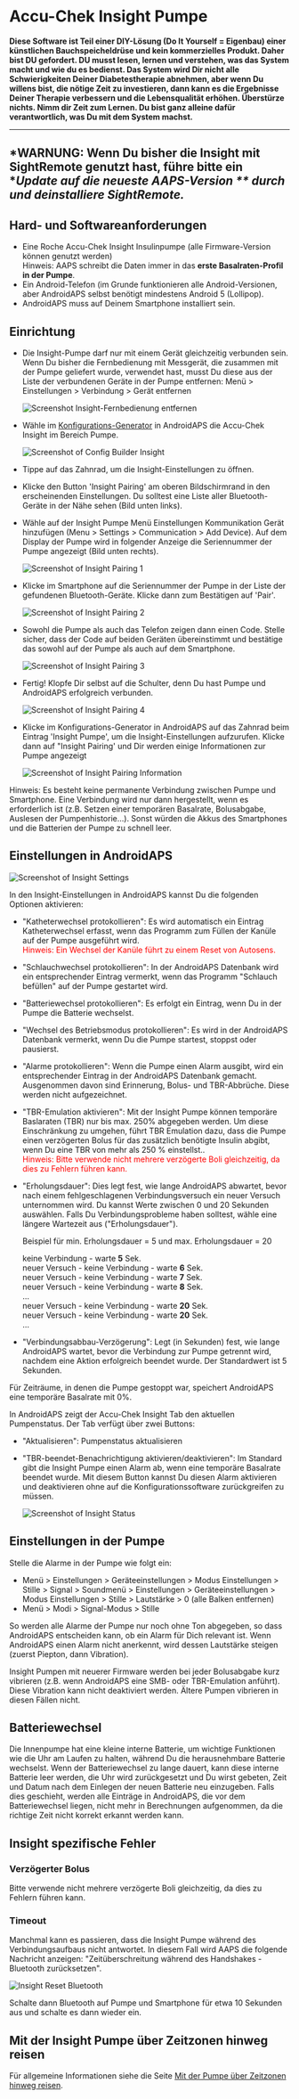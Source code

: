 # Accu-Chek Insight Pumpe

**Diese Software ist Teil einer DIY-Lösung (Do It Yourself = Eigenbau) einer künstlichen Bauchspeicheldrüse und kein kommerzielles Produkt. Daher bist DU gefordert. DU musst lesen, lernen und verstehen, was das System macht und wie du es bedienst. Das System wird Dir nicht alle Schwierigkeiten Deiner Diabetestherapie abnehmen, aber wenn Du willens bist, die nötige Zeit zu investieren, dann kann es die Ergebnisse Deiner Therapie verbessern und die Lebensqualität erhöhen. Überstürze nichts. Nimm dir Zeit zum Lernen. Du bist ganz alleine dafür verantwortlich, was Du mit dem System machst.**

* * *

## ***WARNUNG:** Wenn Du bisher die Insight mit **SightRemote** genutzt hast, führe bitte ein **Update auf die neueste AAPS-Version ** durch und **deinstalliere SightRemote**.*

## Hard- und Softwareanforderungen

* Eine Roche Accu-Chek Insight Insulinpumpe (alle Firmware-Version können genutzt werden) <br /> Hinweis: AAPS schreibt die Daten immer in das **erste Basalraten-Profil in der Pumpe**.
* Ein Android-Telefon (im Grunde funktionieren alle Android-Versionen, aber AndroidAPS selbst benötigt mindestens Android 5 (Lollipop).
* AndroidAPS muss auf Deinem Smartphone installiert sein.

## Einrichtung

* Die Insight-Pumpe darf nur mit einem Gerät gleichzeitig verbunden sein. Wenn Du bisher die Fernbedienung mit Messgerät, die zusammen mit der Pumpe geliefert wurde, verwendet hast, musst Du diese aus der Liste der verbundenen Geräte in der Pumpe entfernen: Menü > Einstellungen > Verbindung > Gerät entfernen
    
    ![Screenshot Insight-Fernbedienung entfernen](../images/Insight_RemoveMeter.png)

* Wähle im [Konfigurations-Generator](../Configuration/Config-Builder) in AndroidAPS die Accu-Chek Insight im Bereich Pumpe.
    
    ![Screenshot of Config Builder Insight](../images/Insight_ConfigBuilder.png)

* Tippe auf das Zahnrad, um die Insight-Einstellungen zu öffnen.

* Klicke den Button 'Insight Pairing' am oberen Bildschirmrand in den erscheinenden Einstellungen. Du solltest eine Liste aller Bluetooth-Geräte in der Nähe sehen (Bild unten links).
* Wähle auf der Insight Pumpe Menü Einstellungen Kommunikation Gerät hinzufügen (Menu > Settings > Communication > Add Device). Auf dem Display der Pumpe wird in folgender Anzeige die Seriennummer der Pumpe angezeigt (Bild unten rechts).
    
    ![Screenshot of Insight Pairing 1](../images/Insight_Pairing1.png)

* Klicke im Smartphone auf die Seriennummer der Pumpe in der Liste der gefundenen Bluetooth-Geräte. Klicke dann zum Bestätigen auf 'Pair'.
    
    ![Screenshot of Insight Pairing 2](../images/Insight_Pairing2.png)

* Sowohl die Pumpe als auch das Telefon zeigen dann einen Code. Stelle sicher, dass der Code auf beiden Geräten übereinstimmt und bestätige das sowohl auf der Pumpe als auch auf dem Smartphone.
    
    ![Screenshot of Insight Pairing 3](../images/Insight_Pairing3.png)

* Fertig! Klopfe Dir selbst auf die Schulter, denn Du hast Pumpe und AndroidAPS erfolgreich verbunden.
    
    ![Screenshot of Insight Pairing 4](../images/Insight_Pairing4.png)

* Klicke im Konfigurations-Generator in AndroidAPS auf das Zahnrad beim Eintrag 'Insight Pumpe', um die Insight-Einstellungen aufzurufen. Klicke dann auf "Insight Pairing' und Dir werden einige Informationen zur Pumpe angezeigt
    
    ![Screenshot of Insight Pairing Information](../images/Insight_PairingInformation.png)

Hinweis: Es besteht keine permanente Verbindung zwischen Pumpe und Smartphone. Eine Verbindung wird nur dann hergestellt, wenn es erforderlich ist (z.B. Setzen einer temporären Basalrate, Bolusabgabe, Auslesen der Pumpenhistorie...). Sonst würden die Akkus des Smartphones und die Batterien der Pumpe zu schnell leer.

## Einstellungen in AndroidAPS

![Screenshot of Insight Settings](../images/Insight_pairing.png)

In den Insight-Einstellungen in AndroidAPS kannst Du die folgenden Optionen aktivieren:

* "Katheterwechsel protokollieren": Es wird automatisch ein Eintrag Katheterwechsel erfasst, wenn das Programm zum Füllen der Kanüle auf der Pumpe ausgeführt wird.  
    <font color="red">Hinweis: Ein Wechsel der Kanüle führt zu einem Reset von Autosens.</b></font>
* "Schlauchwechsel protokollieren": In der AndroidAPS Datenbank wird ein entsprechender Eintrag vermerkt, wenn das Programm "Schlauch befüllen" auf der Pumpe gestartet wird.
* "Batteriewechsel protokollieren": Es erfolgt ein Eintrag, wenn Du in der Pumpe die Batterie wechselst.
* "Wechsel des Betriebsmodus protokollieren": Es wird in der AndroidAPS Datenbank vermerkt, wenn Du die Pumpe startest, stoppst oder pausierst.
* "Alarme protokollieren": Wenn die Pumpe einen Alarm ausgibt, wird ein entsprechender Eintrag in der AndroidAPS Datenbank gemacht. Ausgenommen davon sind Erinnerung, Bolus- und TBR-Abbrüche. Diese werden nicht aufgezeichnet.
* "TBR-Emulation aktivieren": Mit der Insight Pumpe können temporäre Baslaraten (TBR) nur bis max. 250% abgegeben werden. Um diese Einschränkung zu umgehen, führt TBR Emulation dazu, dass die Pumpe einen verzögerten Bolus für das zusätzlich benötigte Insulin abgibt, wenn Du eine TBR von mehr als 250 % einstellst..  
    <font color="red">Hinweis: Bitte verwende nicht mehrere verzögerte Boli gleichzeitig, da dies zu Fehlern führen kann.</font>
* "Erholungsdauer": Dies legt fest, wie lange AndroidAPS abwartet, bevor nach einem fehlgeschlagenen Verbindungsversuch ein neuer Versuch unternommen wird. Du kannst Werte zwischen 0 und 20 Sekunden auswählen. Falls Du Verbindungsprobleme haben solltest, wähle eine längere Wartezeit aus ("Erholungsdauer").   
      
    Beispiel für min. Erholungsdauer = 5 und max. Erholungsdauer = 20   
      
    keine Verbindung - warte **5** Sek.   
    neuer Versuch - keine Verbindung - warte **6** Sek.   
    neuer Versuch - keine Verbindung - warte **7** Sek.   
    neuer Versuch - keine Verbindung - warte **8** Sek.   
    ...   
    neuer Versuch - keine Verbindung - warte **20** Sek.   
    neuer Versuch - keine Verbindung - warte **20** Sek.   
    ...

* "Verbindungsabbau-Verzögerung": Legt (in Sekunden) fest, wie lange AndroidAPS wartet, bevor die Verbindung zur Pumpe getrennt wird, nachdem eine Aktion erfolgreich beendet wurde. Der Standardwert ist 5 Sekunden.

Für Zeiträume, in denen die Pumpe gestoppt war, speichert AndroidAPS eine temporäre Basalrate mit 0%.

In AndroidAPS zeigt der Accu-Chek Insight Tab den aktuellen Pumpenstatus. Der Tab verfügt über zwei Buttons:

* "Aktualisieren": Pumpenstatus aktualisieren
* "TBR-beendet-Benachrichtigung aktivieren/deaktivieren": Im Standard gibt die Insight Pumpe einen Alarm ab, wenn eine temporäre Basalrate beendet wurde. Mit diesem Button kannst Du diesen Alarm aktivieren und deaktivieren ohne auf die Konfigurationssoftware zurückgreifen zu müssen.
    
    ![Screenshot of Insight Status](../images/Insight_Status2.png)

## Einstellungen in der Pumpe

Stelle die Alarme in der Pumpe wie folgt ein:

* Menü > Einstellungen > Geräteeinstellungen > Modus Einstellungen > Stille > Signal > Soundmenü > Einstellungen > Geräteeinstellungen > Modus Einstellungen > Stille > Lautstärke > 0 (alle Balken entfernen)
* Menü > Modi > Signal-Modus > Stille

So werden alle Alarme der Pumpe nur noch ohne Ton abgegeben, so dass AndroidAPS entscheiden kann, ob ein Alarm für Dich relevant ist. Wenn AndroidAPS einen Alarm nicht anerkennt, wird dessen Lautstärke steigen (zuerst Piepton, dann Vibration).

Insight Pumpen mit neuerer Firmware werden bei jeder Bolusabgabe kurz vibrieren (z.B. wenn AndroidAPS eine SMB- oder TBR-Emulation anführt). Diese Vibration kann nicht deaktiviert werden. Ältere Pumpen vibrieren in diesen Fällen nicht.

## Batteriewechsel

Die Innenpumpe hat eine kleine interne Batterie, um wichtige Funktionen wie die Uhr am Laufen zu halten, während Du die herausnehmbare Batterie wechselst. Wenn der Batteriewechsel zu lange dauert, kann diese interne Batterie leer werden, die Uhr wird zurückgesetzt und Du wirst gebeten, Zeit und Datum nach dem Einlegen der neuen Batterie neu einzugeben. Falls dies geschieht, werden alle Einträge in AndroidAPS, die vor dem Batteriewechsel liegen, nicht mehr in Berechnungen aufgenommen, da die richtige Zeit nicht korrekt erkannt werden kann.

## Insight spezifische Fehler

### Verzögerter Bolus

Bitte verwende nicht mehrere verzögerte Boli gleichzeitig, da dies zu Fehlern führen kann.

### Timeout

Manchmal kann es passieren, dass die Insight Pumpe während des Verbindungsaufbaus nicht antwortet. In diesem Fall wird AAPS die folgende Nachricht anzeigen: "Zeitüberschreitung während des Handshakes - Bluetooth zurücksetzen".

![Insight Reset Bluetooth](../images/Insight_ResetBT.png)

Schalte dann Bluetooth auf Pumpe und Smartphone für etwa 10 Sekunden aus und schalte es dann wieder ein.

## Mit der Insight Pumpe über Zeitzonen hinweg reisen

Für allgemeine Informationen siehe die Seite [Mit der Pumpe über Zeitzonen hinweg reisen](../Usage/Timezone-traveling#insight).